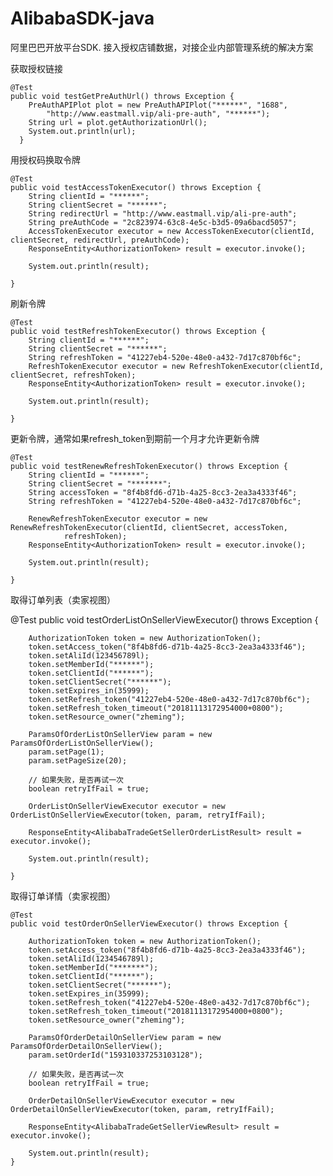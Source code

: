 # AlibabaSDK-java
阿里巴巴开放平台SDK. 接入授权店铺数据，对接企业内部管理系统的解决方案


获取授权链接


	@Test
	public void testGetPreAuthUrl() throws Exception {
		PreAuthAPIPlot plot = new PreAuthAPIPlot("******", "1688", 
			"http://www.eastmall.vip/ali-pre-auth", "******");
		String url = plot.getAuthorizationUrl();
		System.out.println(url);
	  }

用授权码换取令牌

	@Test
	public void testAccessTokenExecutor() throws Exception {
		String clientId = "******";
		String clientSecret = "******";
		String redirectUrl = "http://www.eastmall.vip/ali-pre-auth";
		String preAuthCode = "2c823974-63c8-4e5c-b3d5-09a6bacd5057";
		AccessTokenExecutor executor = new AccessTokenExecutor(clientId, clientSecret, redirectUrl, preAuthCode);
		ResponseEntity<AuthorizationToken> result = executor.invoke();

		System.out.println(result);

	}

刷新令牌

	@Test
	public void testRefreshTokenExecutor() throws Exception {
		String clientId = "******";
		String clientSecret = "******";
		String refreshToken = "41227eb4-520e-48e0-a432-7d17c870bf6c";
		RefreshTokenExecutor executor = new RefreshTokenExecutor(clientId, clientSecret, refreshToken);
		ResponseEntity<AuthorizationToken> result = executor.invoke();

		System.out.println(result);

	}

更新令牌，通常如果refresh_token到期前一个月才允许更新令牌

	@Test
	public void testRenewRefreshTokenExecutor() throws Exception {
		String clientId = "******";
		String clientSecret = "*******";
		String accessToken = "8f4b8fd6-d71b-4a25-8cc3-2ea3a4333f46";
		String refreshToken = "41227eb4-520e-48e0-a432-7d17c870bf6c";

		RenewRefreshTokenExecutor executor = new RenewRefreshTokenExecutor(clientId, clientSecret, accessToken,
				refreshToken);
		ResponseEntity<AuthorizationToken> result = executor.invoke();

		System.out.println(result);

	}
  
  取得订单列表（卖家视图）
    
  @Test
	public void testOrderListOnSellerViewExecutor() throws Exception {

		AuthorizationToken token = new AuthorizationToken();
		token.setAccess_token("8f4b8fd6-d71b-4a25-8cc3-2ea3a4333f46");
		token.setAliId(123456789l);
		token.setMemberId("******");
		token.setClientId("******");
		token.setClientSecret("******");
		token.setExpires_in(35999);
		token.setRefresh_token("41227eb4-520e-48e0-a432-7d17c870bf6c");
		token.setRefresh_token_timeout("20181113172954000+0800");
		token.setResource_owner("zheming");

		ParamsOfOrderListOnSellerView param = new ParamsOfOrderListOnSellerView();
		param.setPage(1);
		param.setPageSize(20);

		// 如果失败，是否再试一次
		boolean retryIfFail = true;

		OrderListOnSellerViewExecutor executor = new OrderListOnSellerViewExecutor(token, param, retryIfFail);

		ResponseEntity<AlibabaTradeGetSellerOrderListResult> result = executor.invoke();

		System.out.println(result);

	}

取得订单详情（卖家视图）

	@Test
	public void testOrderOnSellerViewExecutor() throws Exception {

		AuthorizationToken token = new AuthorizationToken();
		token.setAccess_token("8f4b8fd6-d71b-4a25-8cc3-2ea3a4333f46");
		token.setAliId(1234546789l);
		token.setMemberId("*******");
		token.setClientId("******");
		token.setClientSecret("******");
		token.setExpires_in(35999);
		token.setRefresh_token("41227eb4-520e-48e0-a432-7d17c870bf6c");
		token.setRefresh_token_timeout("20181113172954000+0800");
		token.setResource_owner("zheming");

		ParamsOfOrderDetailOnSellerView param = new ParamsOfOrderDetailOnSellerView();
		param.setOrderId("159310337253103128");

		// 如果失败，是否再试一次
		boolean retryIfFail = true;

		OrderDetailOnSellerViewExecutor executor = new OrderDetailOnSellerViewExecutor(token, param, retryIfFail);

		ResponseEntity<AlibabaTradeGetSellerViewResult> result = executor.invoke();

		System.out.println(result);
	}
